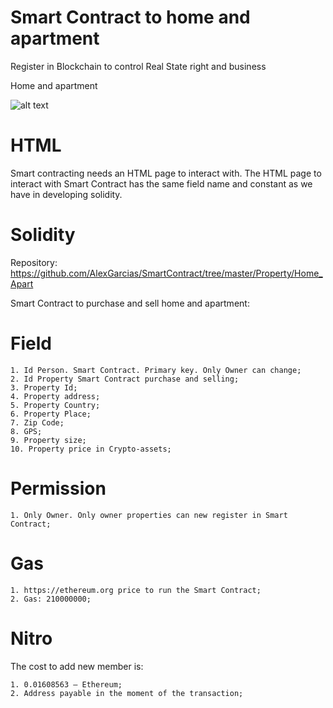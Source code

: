# Smart Contract to home and apartment
Register in Blockchain to control Real State right and business

Home and apartment

![alt text](http://alexgarcias.com.br/GitHub/Image/Property-Smart-contrac-alex-garcias.png)


# HTML

Smart contracting needs an HTML page to interact with. The HTML page to interact with Smart Contract has the same field name and constant as we have in developing solidity.

# Solidity

Repository: https://github.com/AlexGarcias/SmartContract/tree/master/Property/Home_Apart 

Smart Contract to purchase and sell home and apartment:

# Field

    1. Id Person. Smart Contract. Primary key. Only Owner can change;
    2. Id Property Smart Contract purchase and selling;
    3. Property Id;
    4. Property address;
    5. Property Country;
    6. Property Place;
    7. Zip Code;
    8. GPS;
    9. Property size;
    10. Property price in Crypto-assets;
       
# Permission

    1. Only Owner. Only owner properties can new register in Smart Contract;

# Gas

    1. https://ethereum.org price to run the Smart Contract;
    2. Gas: 210000000;

# Nitro

The cost to add new member is:

    1. 0.01608563 – Ethereum;
    2. Address payable in the moment of the transaction;

